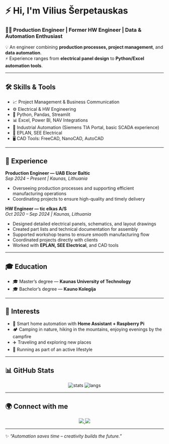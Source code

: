 # ⚡ Hi, I'm Vilius Šerpetauskas

### 👨‍💻 Production Engineer | Former HW Engineer | Data & Automation Enthusiast  

💡 An engineer combining **production processes, project management**, and **data automation**.  
⚡ Experience ranges from **electrical panel design** to **Python/Excel automation tools**.  

---

## 🛠 Skills & Tools
- 📈 Project Management & Business Communication  
- ⚙️ Electrical & HW Engineering  
- 🐍 Python, Pandas, Streamlit  
- 📊 Excel, Power BI, NAV Integrations  
- 🔧 Industrial Automation (Siemens TIA Portal, basic SCADA experience)  
- 📐 EPLAN, SEE Electrical  
- 🖥 CAD Tools: FreeCAD, NanoCAD, AutoCAD  

---

## 💼 Experience

**Production Engineer — UAB Elcor Baltic**  
*Sep 2024 – Present | Kaunas, Lithuania*  
- Overseeing production processes and supporting efficient manufacturing operations  
- Coordinating projects to ensure high-quality and timely delivery  

**HW Engineer — tic elkas A/S**  
*Oct 2020 – Sep 2024 | Kaunas, Lithuania*  
- Designed detailed electrical panels, schematics, and layout drawings  
- Created part lists and technical documentation for assembly  
- Supported workshop teams to ensure smooth manufacturing flow  
- Coordinated projects directly with clients  
- Worked with **EPLAN, SEE Electrical**, and CAD tools  

---

## 🎓 Education
- 🎓 Master’s degree — **Kaunas University of Technology**  
- 🎓 Bachelor’s degree — **Kauno Kolegija**  

---

## 🌱 Interests
- 🏡 Smart home automation with **Home Assistant + Raspberry Pi**  
- 🏕 Camping in nature, hiking in the mountains, enjoying evenings by the campfire  
- ✈️ Traveling and exploring new places  
- 🏃 Running as part of an active lifestyle  

---

## 📊 GitHub Stats
<p align="center">
  <img src="https://github-readme-stats.vercel.app/api?username=Vilius-se&show_icons=true&theme=tokyonight" alt="stats"/>
  <img src="https://github-readme-stats.vercel.app/api/top-langs/?username=Vilius-se&layout=compact&theme=tokyonight" alt="langs"/>
</p>

---

## 🌍 Connect with me
<p align="center">
  <a href="https://www.linkedin.com/in/vilius-%C5%A1erpetauskas-74266a225/">
    <img src="https://img.shields.io/badge/LinkedIn-blue?style=for-the-badge&logo=linkedin"/>
  </a>
  <a href="mailto:vilius.serpetauskas@gmail.com">
    <img src="https://img.shields.io/badge/Email-D14836?style=for-the-badge&logo=gmail&logoColor=white"/>
  </a>
</p>

---

✨ *“Automation saves time – creativity builds the future.”*
